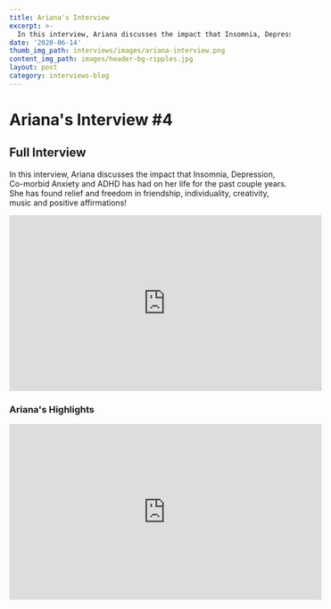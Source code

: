 ```yaml
---
title: Ariana's Interview
excerpt: >-
  In this interview, Ariana discusses the impact that Insomnia, Depression, Co-morbid Anxiety and ADHD has had on her life for the past couple years.
date: '2020-06-14'
thumb_img_path: interviews/images/ariana-interview.png
content_img_path: images/header-bg-ripples.jpg
layout: post
category: interviews-blog
---
```


# Ariana's Interview \#4

## Full Interview  
In this interview, Ariana discusses the impact that Insomnia, Depression, Co-morbid Anxiety and ADHD has had on her life for the past couple years. She has found relief and freedom in friendship, individuality, creativity, music and positive affirmations!
<iframe width="560" height="315" src="https://www.youtube.com/embed/q_HIdDufPCw" frameborder="0" allow="accelerometer; autoplay; encrypted-media; gyroscope; picture-in-picture" allowfullscreen></iframe>

### Ariana's Highlights
<iframe width="560" height="315" src="https://www.youtube.com/embed/OlzFL6JLke8" frameborder="0" allow="accelerometer; autoplay; encrypted-media; gyroscope; picture-in-picture" allowfullscreen></iframe>
